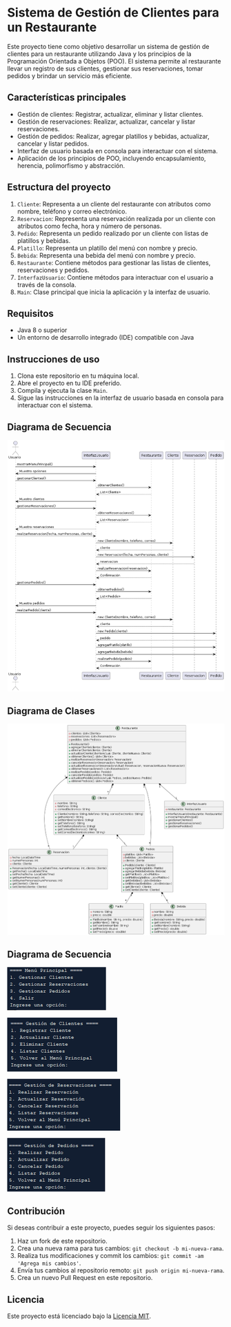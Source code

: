 # Sistema de Gestión de Clientes para un Restaurante

Este proyecto tiene como objetivo desarrollar un sistema de gestión de clientes para un restaurante utilizando Java y los principios de la Programación Orientada a Objetos (POO). El sistema permite al restaurante llevar un registro de sus clientes, gestionar sus reservaciones, tomar pedidos y brindar un servicio más eficiente.

## Características principales

- Gestión de clientes: Registrar, actualizar, eliminar y listar clientes.
- Gestión de reservaciones: Realizar, actualizar, cancelar y listar reservaciones.
- Gestión de pedidos: Realizar, agregar platillos y bebidas, actualizar, cancelar y listar pedidos.
- Interfaz de usuario basada en consola para interactuar con el sistema.
- Aplicación de los principios de POO, incluyendo encapsulamiento, herencia, polimorfismo y abstracción.

## Estructura del proyecto

1. `Cliente`: Representa a un cliente del restaurante con atributos como nombre, teléfono y correo electrónico.
2. `Reservacion`: Representa una reservación realizada por un cliente con atributos como fecha, hora y número de personas.
3. `Pedido`: Representa un pedido realizado por un cliente con listas de platillos y bebidas.
4. `Platillo`: Representa un platillo del menú con nombre y precio.
5. `Bebida`: Representa una bebida del menú con nombre y precio.
6. `Restaurante`: Contiene métodos para gestionar las listas de clientes, reservaciones y pedidos.
7. `InterfazUsuario`: Contiene métodos para interactuar con el usuario a través de la consola.
8. `Main`: Clase principal que inicia la aplicación y la interfaz de usuario.

## Requisitos

- Java 8 o superior
- Un entorno de desarrollo integrado (IDE) compatible con Java

## Instrucciones de uso

1. Clona este repositorio en tu máquina local.
2. Abre el proyecto en tu IDE preferido.
3. Compila y ejecuta la clase `Main`.
4. Sigue las instrucciones en la interfaz de usuario basada en consola para interactuar con el sistema.

## Diagrama de Secuencia

![Diagrama de Secuencia](diagramas/diagrama-secuencia.png)

## Diagrama de Clases

![Diagrama de Clases](diagramas/diagrama-clases.png)

## Diagrama de Secuencia

![Menú 1](diagramas/MENU.png)

![Menú 2](diagramas/MENU1.png)

![Menú 3](diagramas/MENU2.png)

![Menú 4](diagramas/MENU3.png)

## Contribución

Si deseas contribuir a este proyecto, puedes seguir los siguientes pasos:

1. Haz un fork de este repositorio.
2. Crea una nueva rama para tus cambios: `git checkout -b mi-nueva-rama`.
3. Realiza tus modificaciones y commit los cambios: `git commit -am 'Agrega mis cambios'`.
4. Envía tus cambios al repositorio remoto: `git push origin mi-nueva-rama`.
5. Crea un nuevo Pull Request en este repositorio.

## Licencia

Este proyecto está licenciado bajo la [Licencia MIT](LICENSE).
